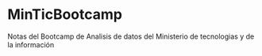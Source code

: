 # MinTicBootcamp
Notas del Bootcamp de Analisis de datos del Ministerio de tecnologias y de la información
